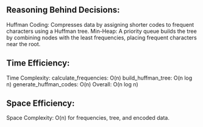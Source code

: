 
## Reasoning Behind Decisions:
Huffman Coding: Compresses data by assigning shorter codes to frequent characters using a Huffman tree.
Min-Heap: A priority queue builds the tree by combining nodes with the least frequencies, placing frequent characters near the root.

## Time Efficiency:
Time Complexity:
calculate_frequencies: O(n)
build_huffman_tree: O(n log n)
generate_huffman_codes: O(n)
Overall: O(n log n)

## Space Efficiency:
Space Complexity: O(n) for frequencies, tree, and encoded data.
